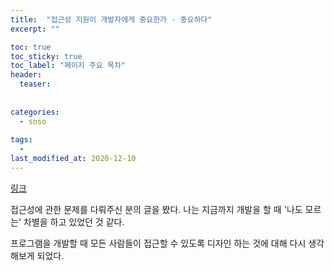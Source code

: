 ```yaml
---
title:  "접근성 지원이 개발자에게 중요한가 - 중요하다"
excerpt: ""

toc: true
toc_sticky: true
toc_label: "페이지 주요 목차"
header:
  teaser: 
  
  
categories:
  - soso
  
tags:
  - 
last_modified_at: 2020-12-10
---
```


[링크](https://sungdoo.dev/retrospective-or-psa/severity-of-bug-that-blocks-people-from-daegue/)

접근성에 관한 문제를 다뤄주신 분의 글을 봤다. 나는 지금까지 개발을 할 때 '나도 모르는' 차별을 하고 있었던 것 같다. 

프로그램을 개발할 때 모든 사람들이 접근할 수 있도록 디자인 하는 것에 대해 다시 생각해보게 되었다.

